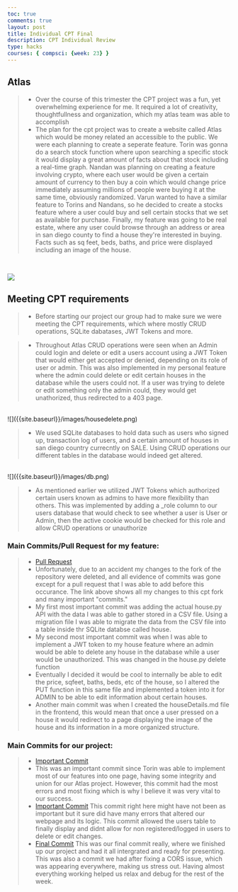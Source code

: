 ```yaml
---
toc: true
comments: true
layout: post
title: Individual CPT Final
description: CPT Individual Review
type: hacks
courses: { compsci: {week: 23} }
---
```


## Atlas

>- Over the course of this trimester the CPT project was a fun, yet overwhelming experience for me. It required a lot of creativity, thoughtfullness and organization, which my atlas team was able to accomplish
>- The plan for the cpt project was to create a website called Atlas which would be money related an accessible to the public. We were each planning to create a seperate feature. Torin was gonna do a search stock function where upon searching a specific stock it would display a great amount of facts about that stock including a real-time graph. Nandan was planning on creating a feature involving crypto, where each user would be given a certain amount of currency to then buy a coin which would change price immediately assuming millions of people were buying it at the same time, obviously randomized. Varun wanted to have a similar feature to Torins and Nandans, so he decided to create a stocks feature where a user could buy and sell certain stocks that we set as available for purchase. Finally, my feature was going to be real estate, where any user could browse through an address or area in san diego county to find a house they're interested in buying. Facts such as sq feet, beds, baths, and price were displayed including an image of the house. 
<br>

![]({{site.baseurl}}/images/atlas.png)

## Meeting CPT requirements

>- Before starting our project our group had to make sure we were meeting the CPT requirements, which where mostly CRUD operations, SQLite dabatases, JWT Tokens and more. 

>- Throughout Atlas CRUD operations were seen when an Admin could login and delete or edit a users account using a JWT Token that would either get accepted or denied, depending on its role of user or admin. This was also implemented in my personal feature where the admin could delete or edit certain houses in the database while the users could not. If a user was trying to delete or edit something only the admin could, they would get unathorized, thus redirected to a 403 page. 
<br>
![]({{site.baseurl}}/images/housedelete.png)
<br>

>- We used SQLite databases to hold data such as users who signed up, transaction log of users, and a certain amount of houses in san diego country currecntly on SALE. Using CRUD operations our different tables in the database would indeed get altered. 
<br>
![]({{site.baseurl}}/images/db.png)
<br>

>- As mentioned earlier we utilized JWT Tokens which authorized certain users known as admins to have more flexibility than others. This was implemented by adding a _role column to our users database that would check to see whether a user is User or Admin, then the active cookie would be checked for this role and allow CRUD operations or unauthorize

### Main Commits/Pull Request for my feature:

>- [Pull Request](https://github.com/TDWolff/cpt/compare/457aa6827ea9579f28f0aa4497a841ffb04a0d1c..670bc0f86cfb4855354b3ea3d6eda998286f2201)
>- Unfortunately, due to an accident my changes to the fork of the repository were deleted, and all evidence of commits was gone except for a pull request that I was able to add before this occurance. The link above shows all my changes to this cpt fork and many important "commits."
>- My first most important commit was adding the actual house.py API with the data I was able to gather stored in a CSV file. Using a migration file I was able to migrate the data from the CSV file into a table inside thr SQLite databse called house. 
>- My second most important commit was when I was able to implement a JWT token to my house feature where an admin would be able to delete any house in the database while a user would be unauthorized. This was changed in the house.py delete function
>- Eventually I decided it would be cool to internally be able to edit the price, sqfeet, baths, beds, etc of the house, so I altered the PUT function in this same file and implemented a token into it for ADMIN to be able to edit information about certain houses. 
>- Another main commit was when I created the houseDetails.md file in the frontend, this would mean that once a user pressed on a house it would redirect to a page displaying the image of the house and its information in a more organized structure. 

### Main Commits for our project:

>- [Important Commit](https://github.com/sergi1207/atlas/commit/9723dda6d3f1c43091024b399138b34a9a564ca0) 
>- This was an important commit since Torin was able to implement most of our features into one page, having some integrity and union for our Atlas project. However, this commit had the most errors and most fixing which is why I believe it was very vital to our success. 
>- [Important Commit](https://github.com/sergi1207/atlas/commit/e0f9a66e60cde7bf175e3e0738fd50b960842890)
This commit right here might have not been as important but it sure did have many errors that altered our webpage and its logic. This commit allowed the users table to finally display and didnt allow for non registered/logged in users to delete or edit changes. 
>- [Final Commit](https://github.com/sergi1207/atlas/commit/5fa72571bfaca7290f99a17596ed427579879424)
This was our final commit really, where we finished up our project and had it all intergrated and ready for presenting. This was also a commit we had after fixing a CORS issue, which was appearing everywhere, making us stress out. Having almost everything working helped us relax and debug for the rest of the week. 
